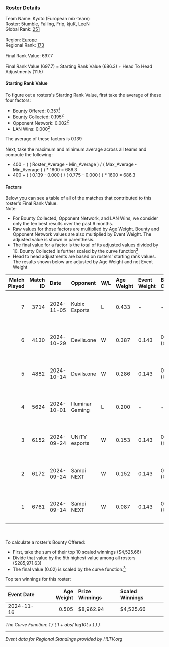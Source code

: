 ### Roster Details<br />
Team Name: Kyoto (European mix-team)<br />
Roster: 5tumble, Falling, Frip, kjuK, LeeN<br />
Global Rank: [251](../../standings_global_2025_02_28.md)<br />
<br />
Region: [Europe]( ../../standings_europe_2025_02_28.md)<br />
Regional Rank: [173]( ../../standings_europe_2025_02_28.md)<br />
<br />
Final Rank Value:  697.7<br />
<br />
Final Rank Value (697.7) = Starting Rank Value (686.3) + Head To Head Adjustments (11.5)<br />

#### Starting Rank Value<br />
To figure out a rosters's Starting Rank Value, first take the average of these four factors:<br />
- Bounty Offered: 0.357[<sup>1</sup>](#table2)
- Bounty Collected: 0.195[<sup>2</sup>](#table1)
- Opponent Network: 0.002[<sup>2</sup>](#table1)
- LAN Wins: 0.000[<sup>2</sup>](#table1)

The average of these factors is 0.139<br />
<br />
Next, take the maximum and minimum average across all teams and compute the following:<br />
- 400 + ( ( Roster_Average - Min_Average ) / ( Max_Average - Min_Average ) ) * 1600 = 686.3
- 400 + ( ( 0.139 - 0.000 ) / ( 0.775 - 0.000 ) ) * 1600 = 686.3


#### Factors<br />
Below you can see a table of all of the matches that contributed to this roster's Final Rank Value.<br />
Note:<br />

- For Bounty Collected, Opponent Network, and LAN Wins, we consider only the ten best results over the past 6 months.
- Raw values for those factors are multiplied by Age Weight. Bounty and Opponent Network values are also multiplied by Event Weight. The adjusted value is shown in parenthesis.
- The final value for a factor is the total of its adjusted values divided by 10. Bounty Collected is further scaled by the curve function[<sup>3</sup>](#curveFunction)
- Head to head adjustments are based on rosters' starting rank values. The results shown below are adjusted by Age Weight and not Event Weight
<span id="table1"></span><br />


| Match Played | Match ID | Date       | Opponent         | W/L | Age Weight | Event Weight | Bounty Collected | Opponent Network | LAN Wins  | H2H Adj. | Roster                             |
| -: | -: | :- | :- | :- | :- | :- | :- | :- | :- | -: | :- |
|            7 |     3714 | 2024-11-05 | Kubix Esports    | L   | 0.433      | -            | -                | -                | -         |    -2.83 | 5tumble, Falling, Frip, kjuK, LeeN |
|            6 |     4130 | 2024-10-29 | Devils.one       | W   | 0.387      | 0.143        | 0.001 (0.000)    | 0.082 (0.005)    | 0 (0.000) |     5.76 | 5tumble, Falling, Frip, kjuK, LeeN |
|            5 |     4882 | 2024-10-14 | Devils.one       | W   | 0.286      | 0.143        | 0.001 (0.000)    | 0.082 (0.003)    | 0 (0.000) |     4.37 | 5tumble, Falling, Frip, kjuK, LeeN |
|            4 |     5624 | 2024-10-01 | Illuminar Gaming | L   | 0.200      | -            | -                | -                | -         |    -1.45 | 5tumble, Falling, Frip, kjuK, LeeN |
|            3 |     6152 | 2024-09-24 | UNiTY esports    | W   | 0.153      | 0.143        | 0.030 (0.001)    | 0.447 (0.010)    | 0 (0.000) |     3.60 | 5tumble, Falling, Frip, kjuK, LeeN |
|            2 |     6172 | 2024-09-24 | Sampi NEXT       | W   | 0.152      | 0.143        | 0.000 (0.000)    | 0.027 (0.001)    | 0 (0.000) |     1.29 | 5tumble, Falling, Frip, kjuK, LeeN |
|            1 |     6761 | 2024-09-14 | Sampi NEXT       | W   | 0.087      | 0.143        | 0.000 (0.000)    | 0.027 (0.000)    | 0 (0.000) |     0.72 | 5tumble, Falling, Frip, kjuK, LeeN |

<br />
<span id="table2"></span><br />
To calculate a roster's Bounty Offered:<br />

- First, take the sum of their top 10 scaled winnings ($4,525.66)
- Divide that value by the 5th highest value among all rosters ($285,971.63)
- The final value (0.02) is scaled by the curve function.[<sup>3</sup>](#curveFunction)

Top ten winnings for this roster:<br />

| Event Date | Age Weight | Prize Winnings | Scaled Winnings |
| :- | -: | :- | :- |
| 2024-11-16 |      0.505 | $8,962.94      | $4,525.66       |


<span id="curveFunction"></span>_The Curve Function: 1 / ( 1 + abs( log10( x ) ) )_<br />

---
_Event data for Regional Standings provided by HLTV.org_<br />
